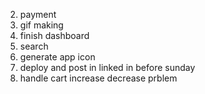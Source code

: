 2. payment
3. gif making
4. finish dashboard
5. search
6. generate app icon
7. deploy and post in linked in before sunday
8. handle cart increase decrease prblem
